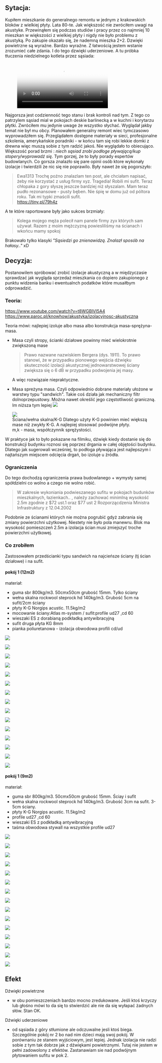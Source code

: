 
## Sytacja:
Kupiłem mieszkanie do generalnego remontu w jednym z krakowskich bloków z wielkiej płyty. Lata 80-te. Jak większość nie zwróciłem uwagi na akustyke.
Przewinąłem się podczas studiów i pracy przez co najmniej 10 mieszkan w większości z wielkiej płyty i nigdy nie było problemu z akustyką. 
Po zakupie okazało się, że nademną mieszka 2+2.
Dzwięki powietrzne są wyraźne. Bardzo wyraźne. Z łatwością jestem wstanie zrozumieć całe zdania. I do tego dzwięki uderzeniowe.
A tu próbka tłuczenia niedzielnego kotleta przez sąsiada:

<!-- blank line -->
<figure class="video_container">
  <video controls="true" allowfullscreen="true" poster="DSC_0025.JPG">
    <source src="MOV_0031.mp4" type="video/mp4" >
  </video>
</figure>
<!-- blank line -->

Najgorsza jest codzienność tego stanu i brak kontroli nad tym. 
Z tego co patrzylem sąsiad mial w pokojach deskie barlinecką a w kuchni i korytarzu płytki. 
Zwróciłem mu jedynie uwage że wszystko słychać. Wyglądał jakby temat nie był mu obcy.
Planowałem generalny remont wiec tymczasowo wyprowadziłem się. 
Przeglądałem dostępne materiały w sieci, profesjonalne szkolenia, amerykańskie poradniki - w końcu tam się robi lekkie domki z drewna więc muszą sobie z tym radzić jakoś.
Nie  wyglądało to obiecująco. Większość porad brzmi :
*niech sąsiad zrobi podłoge pływającą/kup stopery/wyprowadź się*. 
Tym gorzej, że to były porady espertów budowlanych.
Co gorsza znalazło się pare opinii osób ktore wykonały izolacje i twierdzili że nic się nie poprawilo.
Były nawet że się pogorszyło:

>  Ewa1313
Trochę poźno znalazlam ten post, ale chciałam napisać, żeby nie korzystać z usług firmy xyz. Tragedia! Robili mi sufit. Teraz chłopaka z gory słyszę jeszcze bardziej niż słyszalam. Mam teraz pudło rezonansowe - pusty bęben. 
Nie śpię w domu już od póltora roku. Tak mi typki zmaścili sufit. <br>
https://tiny.pl/79h4z

A te które raportowane były jako sukces brzmiały:

>  Kolega mojego męża polecił nam panele firmy zyx których sam używał. Razem z moim mężczyzną powiesliliśmy na ścianach i wkońcu mamy spokoj

Brakowało tylko klasyki *"Sąsiedzi go znienawidzą. Znalazł sposób na hałasy.."*
xD

## Decyzja:
Postanowilem spróbować zrobić izolacje akustyczną a w międzyczasie sprawdzać jak wygląda sprzedaż mieszkania co dopiero zakupionego z punktu widzenia banku i ewentualnch podatków które musaiłbym odprowadzić.

### Teoria:
https://www.youtube.com/watch?v=t8WGBlVI5A4 <br>
https://www.paroc.pl/knowhow/akustyka/izolacyjnosc-akustyczna

Teoria mówi: najlepiej izoluje albo masa albo konstrukcja masa-sprężyna-masa.

 - Masa czyli stropy, ścianki działowe powinny mieć wielokrotnie zwiększoną mase
	> Prawo nazwane nazwiskiem Bergera (dys. 1911).  To prawo stanowi, że w przypadku pionowego wejścia dźwięku skuteczność izolacji akustycznej jednowarstwowej ściany zwiększa się o 6 dB w przypadku podwojenia jej masy.
	
	A więc rozwiązaie niepraktyczne.

 - Masa spreżyna masa. Czyli odpowiednio dobrane materiały ułożone w warstwy typu "sandwich". Takie coś działa jak mechaniczny filtr dolnoprzepustowy.
   Można nawet określić jego częstotliwość graniczną. Im niższa tym lepiej
   ![](../store/sp1.gif)

   ![](../store/sp2.gif)  
   Ściana/wełna skalna/K-G
   Dlatego użyty K-G powinien mieć większą mase niż zwykły K-G. A najlepiej stosować podwójne płyty. <br>
   m,k - masa, współczynnik sprężystości.

W praktyce jak to było pokazane na filmiku, dźwięk kiedy dostanie się do konstrukcji budynku roznosi się poprzez drgania w całej objętości budynku. 
Dlatego jak sugerowali wcześniej, to podłoga pływająca jest najlepszym i najtańszym miejscem odcięcia drgań, bo izoluje u źródła.

### Ograniczenia
Do tego dochodzą ograniczenia prawa budowlanego + wymysły samej spółdzielni co wolno a czego nie wolno robić.
>  W zakresie wykoniania podwieszanego sufitu w pokojach budunków mieszkalnych, łazienkach.. , należy zachować minimlną wysokość 2.5m zgodnie z $72 ust.1 oraz $77 ust 2 Rozporzącdzenia Ministra Infrastruktury z 12.04.2002

Podobnie ze ścianami których nie można pogrubić gdyż zabrania się zmiany powierzchni użytkowej.
Niestety nie było pola manewru. Blok ma wysokość pomieszczeń 2.5m a izolacja ścian musi zmiejszyć troche powierzchni użytkowej.

### Co zrobiłem
Zastosowałem przedścianki typu sandwich na najcieńsze ściany (tj ścian działowe) i na sufit.

#### pokój 1 (12m2)
materiał:
- guma sbr 800kg/m3. 50cmx50cm grubość 15mm. Tylko ściany
- wełna skalna rockwool steprock hd 140kg/m3. Grubość 5cm na sufit/2cm ściany
- płyty K-G Norgips acustic. 11.5kg/m2 
- mocowanie ściany:Atlas m-system / sufit:profile ud27 ,cd 60
- wieszaki ES z dorabianą podkładką antywibracyjną
- sufit druga płyta KG 8mm
- pianka poliuretanowa - izolacja obwodowa profili cd/ud

![](../store/room1/1.JPG)

![](../store/room1/2.JPG)

![](../store/room1/3.JPG)

![](../store/room1/4.JPG)

![](../store/room1/5.JPG)

![](../store/room1/6.JPG)

![](../store/room1/7.JPG)

![](../store/room1/8.JPG)

![](../store/room1/9.JPG)

![](../store/room1/10.JPG)

![](../store/room1/11.JPG)

![](../store/room1/12.JPG)

![](../store/room1/15.JPG)

![](../store/room1/16.JPG)

![](../store/room1/18.JPG)

#### pokój 1 (9m2)
materiał:
- guma sbr 800kg/m3. 50cmx50cm grubość 15mm. Ściay i sufit
- wełna skalna rockwool steprock hd 140kg/m3. Grubość 3cm na sufit. 3-5cm ściany.
- płyty K-G Norgips acustic. 11.5kg/m2 
- profile ud27 ,cd 60
- wieszaki ES z podkładką antywibracyjną
- taśma obwodowa stywall na wszystkie profile ud27

![](../store/room2/1.JPG)

![](../store/room2/2.JPG)

![](../store/room2/3.JPG)

![](../store/room2/4.JPG)

![](../store/room2/5.JPG)

![](../store/room2/6.JPG)

![](../store/room2/7.JPG)

![](../store/room2/8.JPG)

![](../store/room2/9.JPG)

![](../store/room2/10.JPG)

![](../store/room2/11.JPG)

![](../store/room2/12.JPG)

![](../store/room2/13.JPG)

![](../store/room2/14.JPG)

![](../store/room2/15.JPG)

## Efekt
Dźwięki powietrzne
 - w obu pomieszczeniach bardzo mocno zredukowane. Jeśli ktoś krzyczy lub głośno mówi to da się to stwierdzić ale nie da się wyłapać żadnych słów. Stan OK.


Dźwięki uderzeniowe
- od sąsiada z góry stłumione ale odczuwalne jesli ktoś biega. Szczególnie pokój nr 2 bo nad nim dzieci mają swoj pokój.
  W porównaniu ze stanem wyjściowym, jest lepiej. Jednak izolacja nie radzi sobie z tym tak dobrze jak z dźwiękami powietrznymi. 
  Tutaj nie jestem w pełni zadowolony z efektów. Zastanawiam sie nad podwójnym płytowaniem sufitu w pok 2.
